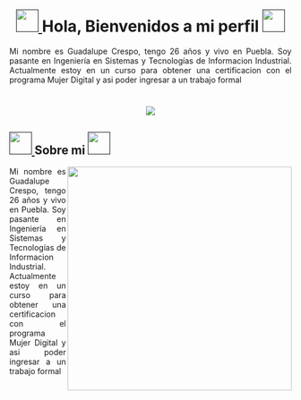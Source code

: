 <h1 align="center"> 
	<a href="">
		<img src="https://media.tenor.com/PRcQePKtLYYAAAAi/blue-blueflame.gif" width="40" />
	</a>
	Hola, Bienvenidos a mi perfil 
<a href="">
		<img src="https://media.tenor.com/PRcQePKtLYYAAAAi/blue-blueflame.gif" width="40" />
	</a>
</h1>


<p align="justify" width="24px" >Mi nombre es Guadalupe Crespo, tengo 26 años y vivo en Puebla. Soy pasante en Ingeniería en Sistemas y Tecnologías de Informacion Industrial. Actualmente estoy en un curso para obtener una certificacion con el programa Mujer Digital y asi poder ingresar a un trabajo formal</p>

<h1 align="center">
	<a href="">
		<img src="https://encrypted-tbn0.gstatic.com/images?q=tbn:ANd9GcRNZEJ8TTuJ9q_AiCldrjEfrIvsAqXlTFqKTM3Ohu3BOyT0x6iEsUOaHdmbsLI5H7bUyA&usqp=CAU" />
	</a>
</h1>

<h2>
<a href="">
		<img src="https://media.tenor.com/PRcQePKtLYYAAAAi/blue-blueflame.gif" width="40" />
	</a>
Sobre mi
	<a href="">
		<img src="https://media.tenor.com/PRcQePKtLYYAAAAi/blue-blueflame.gif" width="40" />
	</a>
</h2> 

<div >
<img align="right" src="https://media.tenor.com/RmHjgPk7VS8AAAAC/azula-queen-burning.gif" width="400"/>

<p align="justify">
	Mi nombre es Guadalupe Crespo, tengo 26 años y vivo en Puebla. Soy pasante en Ingeniería en Sistemas y Tecnologías de Informacion Industrial. Actualmente estoy en un curso para obtener una certificacion con el programa Mujer Digital y asi poder ingresar a un trabajo formal
</p>
</div>
